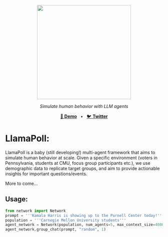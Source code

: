 <p align="center">
  <img src="https://github.com/user-attachments/assets/99dbbe95-a2df-48ff-bd48-124cc1e51c6a" width="300">
</p>

<p align="center">
  <em>Simulate human behavior with LLM agents</em>
</p>
<p align="center">
<a href="website_placeholder">🔗 <b>Demo</b></a>
<span>&nbsp;&nbsp;•&nbsp;&nbsp;</span>
<a href="https://x.com/CerebrasSystems/status/1838684550282559545">🐦 <b>Twitter</b></a>

# LlamaPoll: 

LlamaPoll is a baby (still developing!) multi-agent framework that aims to simulate human behavior at scale. Given a specific environment (voters in Pennsylvania, students at CMU, focus group participants etc.), we use demographic data to replicate target groups, and aim to provide actionable insights for important questions/events. 

More to come...

## Usage: 
```python 
from network import Network
prompt = '''Kamala Harris is showing up to the Purnell Center today!'''
population = '''Carnegie Mellon University students'''
agent_network = Network(population, num_agents=5, max_context_size=4000)
agent_network.group_chat(prompt, "random", 1)
```
